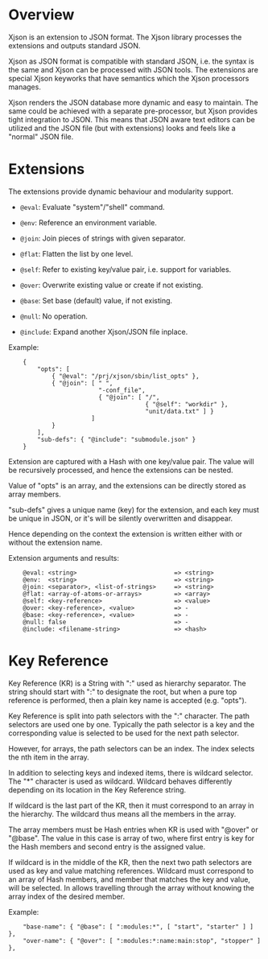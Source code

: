 # Overview

Xjson is an extension to JSON format. The Xjson library processes the
extensions and outputs standard JSON.

Xjson as JSON format is compatible with standard JSON, i.e. the syntax
is the same and Xjson can be processed with JSON tools. The extensions
are special Xjson keyworks that have semantics which the Xjson
processors manages.

Xjson renders the JSON database more dynamic and easy to maintain. The
same could be achieved with a separate pre-processor, but Xjson
provides tight integration to JSON. This means that JSON aware text
editors can be utilized and the JSON file (but with extensions) looks
and feels like a "normal" JSON file.


# Extensions

The extensions provide dynamic behaviour and modularity support.

* `@eval`: Evaluate "system"/"shell" command.

* `@env`:  Reference an environment variable.

* `@join`: Join pieces of strings with given separator.

* `@flat`: Flatten the list by one level.

* `@self`: Refer to existing key/value pair, i.e. support for variables.

* `@over`: Overwrite existing value or create if not existing.

* `@base`: Set base (default) value, if not existing.

* `@null`: No operation.

* `@include`: Expand another Xjson/JSON file inplace.


Example:

```
    {
        "opts": [
            { "@eval": "/prj/xjson/sbin/list_opts" },
            { "@join": [ " ",
                         "-conf_file",
                         { "@join": [ "/",
                                      { "@self": "workdir" },
                                      "unit/data.txt" ] }
                       ]
            }
        ],
        "sub-defs": { "@include": "submodule.json" }
    }

```

Extension are captured with a Hash with one key/value pair. The value
will be recursively processed, and hence the extensions can be nested.

Value of "opts" is an array, and the extensions can be directly stored
as array members.

"sub-defs" gives a unique name (key) for the extension, and each key
must be unique in JSON, or it's will be silently overwritten and
disappear.

Hence depending on the context the extension is written either with or
without the extension name.

Extension arguments and results:

```
    @eval: <string>                           => <string>
    @env:  <string>                           => <string>
    @join: <separator>, <list-of-strings>     => <string>
    @flat: <array-of-atoms-or-arrays>         => <array>
    @self: <key-reference>                    => <value>
    @over: <key-reference>, <value>           => -
    @base: <key-reference>, <value>           => -
    @null: false                              => -
    @include: <filename-string>               => <hash>

```

# Key Reference

Key Reference (KR) is a String with ":" used as hierarchy
separator. The string should start with ":" to designate the root, but
when a pure top reference is performed, then a plain key name is
accepted (e.g. "opts").

Key Reference is split into path selectors with the ":" character. The
path selectors are used one by one. Typically the path selector is a
key and the corresponding value is selected to be used for the next
path selector.

However, for arrays, the path selectors can be an index. The index
selects the nth item in the array.

In addition to selecting keys and indexed items, there is wildcard
selector. The "*" character is used as wildcard. Wildcard behaves
differently depending on its location in the Key Reference string.

If wildcard is the last part of the KR, then it must correspond to an
array in the hierarchy. The wildcard thus means all the members in the
array.

The array members must be Hash entries when KR is used with "@over" or
"@base". The value in this case is array of two, where first entry is
key for the Hash members and second entry is the assigned value.

If wildcard is in the middle of the KR, then the next two path
selectors are used as key and value matching references. Wildcard must
correspond to an array of Hash members, and member that matches the
key and value, will be selected. In allows travelling through the
array without knowing the array index of the desired member.

Example:

```
    "base-name": { "@base": [ ":modules:*", [ "start", "starter" ] ] },
    "over-name": { "@over": [ ":modules:*:name:main:stop", "stopper" ] },
```
